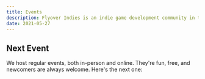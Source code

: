 ```yaml
---
title: Events
description: Flyover Indies is an indie game development community in the Kansas City region. Join us for events and to connect with game developers in the area.
date: 2021-05-27
---
```


## Next Event

We host regular events, both in-person and online. They're fun, free, and newcomers are always welcome. Here's the next one:
